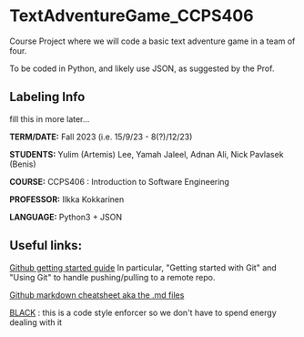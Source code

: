 # TextAdventureGame_CCPS406
Course Project where we will code a basic text adventure game in a team of four.

To be coded in Python, and likely use JSON, as suggested by the Prof.

## Labeling Info

fill this in more later...

**TERM/DATE:** Fall 2023 (i.e. 15/9/23 - 8(?)/12/23)

**STUDENTS:** Yulim (Artemis) Lee, Yamah Jaleel, Adnan Ali, Nick Pavlasek (Benis)

**COURSE:** CCPS406 : Introduction to Software Engineering

**PROFESSOR:** Ilkka Kokkarinen

**LANGUAGE:** Python3 + JSON


## Useful links:

[Github getting started guide](https://docs.github.com/en/get-started)
In particular, "Getting started with Git" and "Using Git" to handle pushing/pulling to a remote repo.

[Github markdown cheatsheet aka the .md files](https://docs.github.com/en/get-started/writing-on-github/getting-started-with-writing-and-formatting-on-github/basic-writing-and-formatting-syntax#links)

[BLACK](https://github.com/psf/black) : this is a code style enforcer so we don't have to spend energy dealing with it



